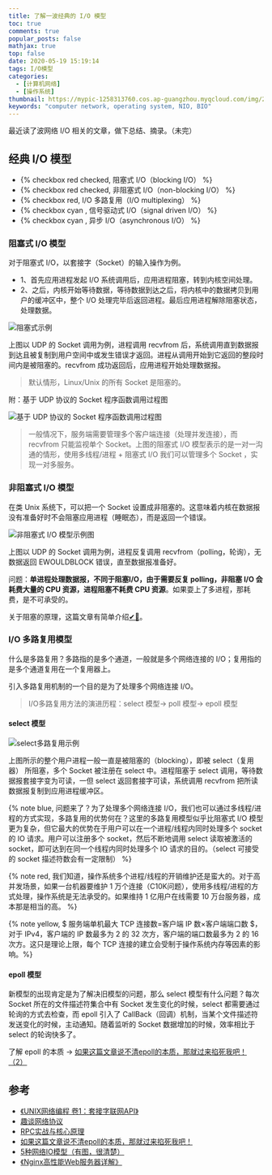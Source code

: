 ```yaml
---
title: 了解一波经典的 I/O 模型
toc: true
comments: true
popular_posts: false
mathjax: true
top: false
date: 2020-05-19 15:19:14
tags: I/O模型
categories:
  - [计算机网络]
  - [操作系统]
thumbnail: https://mypic-1258313760.cos.ap-guangzhou.myqcloud.com/img/20200519233557.png
keywords: "computer network, operating system, NIO, BIO"
---
```


最近读了波网络 I/O 相关的文章，做下总结、摘录。（未完）

## 经典 I/O 模型

- {% checkbox red checked, 阻塞式 I/O（blocking I/O） %}
- {% checkbox red checked, 非阻塞式 I/O（non-blocking I/O） %}
- {% checkbox red, I/O 多路复用（I/O multiplexing） %}
- {% checkbox cyan , 信号驱动式 I/O（signal driven I/O） %}
- {% checkbox cyan , 异步 I/O（asynchronous I/O） %}

### 阻塞式 I/O 模型

对于阻塞式 I/O，以套接字（Socket）的输入操作为例。

- 1、首先应用进程发起 I/O 系统调用后，应用进程阻塞，转到内核空间处理。
- 2、之后，内核开始等待数据，等待数据到达之后，将内核中的数据拷贝到用户的缓冲区中，整个 I/O 处理完毕后返回进程。最后应用进程解除阻塞状态，处理数据。

<!-- more -->

![阻塞式示例](https://mypic-1258313760.cos.ap-guangzhou.myqcloud.com/img/20200519164453.png)

上图以 UDP 的 Socket 调用为例，进程调用 recvfrom 后，系统调用直到数据报到达且被复制到用户空间中或发生错误才返回。进程从调用开始到它返回的整段时间内是被阻塞的。recvfrom 成功返回后，应用进程开始处理数据报。

> 默认情形，Linux/Unix 的所有 Socket 是阻塞的。

附：基于 UDP 协议的 Socket 程序函数调用过程图

![基于 UDP 协议的 Socket 程序函数调用过程图](https://mypic-1258313760.cos.ap-guangzhou.myqcloud.com/img/20200519164642.png)

>一般情况下，服务端需要管理多个客户端连接（处理并发连接），而 recvfrom 只能监视单个 Socket。上图的阻塞式 I/O 模型表示的是一对一沟通的情形，使用多线程/进程 + 阻塞式 I/O 我们可以管理多个 Socket ，实现一对多服务。

### 非阻塞式 I/O 模型

在类 Unix 系统下，可以把一个 Socket 设置成非阻塞的。这意味着内核在数据报没有准备好时不会阻塞应用进程（睡眠态），而是返回一个错误。

![非阻塞式 I/O 模型示例图](https://mypic-1258313760.cos.ap-guangzhou.myqcloud.com/img/20200519170609.png)

上图以 UDP 的 Socket 调用为例，进程反复调用 recvfrom（polling，轮询），无数据返回 EWOULDBLOCK 错误，直至数据报准备好。

问题：**单进程处理数据报，不同于阻塞I/O，由于需要反复 polling，非阻塞 I/O 会耗费大量的 CPU 资源，进程阻塞不耗费 CPU 资源**。如果耍上了多进程，那耗费，是不可承受的。

关于阻塞的原理，这篇文章有简单介绍[✔🔗](https://zhuanlan.zhihu.com/p/63179839)。

### I/O 多路复用模型

什么是多路复用？多路指的是多个通道，一般就是多个网络连接的 I/O；复用指的是多个通道复用在一个复用器上。

引入多路复用机制的一个目的是为了处理多个网络连接 I/O。

> I/O多路复用方法的演进历程：select 模型-> poll 模型-> epoll 模型

#### select 模型

![select多路复用示例](https://mypic-1258313760.cos.ap-guangzhou.myqcloud.com/img/20200519214552.png)

上图所示的整个用户进程一般一直是被阻塞的（blocking），即被 select（复用器） 所阻塞，多个 Socket 被注册在 select 中。进程阻塞于 select 调用，等待数据报套接字变为可读，一但 select 返回套接字可读，系统调用 recvfrom 把所读数据报复制到应用进程缓冲区。

{% note blue, 问题来了？为了处理多个网络连接 I/O，我们也可以通过多线程/进程的方式实现，多路复用的优势何在？这里的多路复用模型似乎比阻塞式 I/O 模型更为复杂，但它最大的优势在于用户可以在一个进程/线程内同时处理多个 socket 的 IO 请求。用户可以注册多个 socket，然后不断地调用 select 读取被激活的 socket，即可达到在同一个线程内同时处理多个 IO 请求的目的。（select 可接受的 socket 描述符数会有一定限制） %}

{% note red, 我们知道，操作系统多个进程/线程的开销维护还是蛮大的。对于高并发场景，如果一台机器要维护 1 万个连接（C10K问题），使用多线程/进程的方式处理，操作系统是无法承受的。如果维持 1 亿用户在线需要 10 万台服务器，成本那是相当的高。 %}

{% note yellow, $ 服务端单机最大 TCP 连接数=客户端 IP 数×客户端端口数 $，对于 IPv4，客户端的 IP 数最多为 2 的 32 次方，客户端的端口数最多为 2 的 16 次方。这只是理论上限，每个 TCP 连接的建立会受制于操作系统内存等因素的影响。%}

#### epoll 模型

新模型的出现肯定是为了解决旧模型的问题，那么 select 模型有什么问题？每次 Socket 所在的文件描述符集合中有 Socket 发生变化的时候，select 都需要通过轮询的方式去检查，而 epoll 引入了 CallBack（回调）机制，当某个文件描述符发送变化的时候，主动通知。随着监听的 Socket 数据增加的时候，效率相比于 select 的轮询快多了。

了解 epoll 的本质 -> [如果这篇文章说不清epoll的本质，那就过来掐死我吧！ （2）](https://zhuanlan.zhihu.com/p/64138532)


## 参考

- [《UNIX网络编程 卷1：套接字联网API》](https://book.douban.com/subject/4859464/)
- [趣谈网络协议](https://time.geekbang.org/column/article/9293)
- [RPC实战与核心原理](https://time.geekbang.org/column/article/204696)
- [如果这篇文章说不清epoll的本质，那就过来掐死我吧！](https://zhuanlan.zhihu.com/p/63179839)
- [5种网络IO模型（有图，很清楚）](https://zhuanlan.zhihu.com/p/54580385)
- [《Nginx高性能Web服务器详解》](https://book.douban.com/subject/25773187/)






